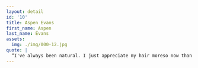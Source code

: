 ```yaml
---
layout: detail
id: '10'
title: Aspen Evans
first_name: Aspen
last_name: Evans
assets:
  img: ./img/000-12.jpg
quote: |
  “I've always been natural. I just appreciate my hair moreso now than when I was a young tween trying to impress other people with my long straight hair. I wear my curls proudly because they are something unique about me."
---
```

